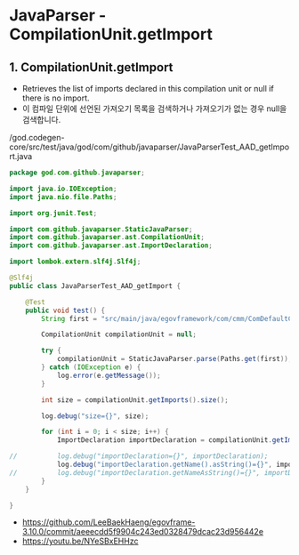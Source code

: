 # JavaParser - CompilationUnit.getImport

## 1. CompilationUnit.getImport

- Retrieves the list of imports declared in this compilation unit or null if there is no import.
- 이 컴파일 단위에 선언된 가져오기 목록을 검색하거나 가져오기가 없는 경우 null을 검색합니다.

/god.codegen-core/src/test/java/god/com/github/javaparser/JavaParserTest_AAD_getImport.java

```java
package god.com.github.javaparser;

import java.io.IOException;
import java.nio.file.Paths;

import org.junit.Test;

import com.github.javaparser.StaticJavaParser;
import com.github.javaparser.ast.CompilationUnit;
import com.github.javaparser.ast.ImportDeclaration;

import lombok.extern.slf4j.Slf4j;

@Slf4j
public class JavaParserTest_AAD_getImport {

	@Test
	public void test() {
		String first = "src/main/java/egovframework/com/cmm/ComDefaultCodeVO.java";

		CompilationUnit compilationUnit = null;

		try {
			compilationUnit = StaticJavaParser.parse(Paths.get(first));
		} catch (IOException e) {
			log.error(e.getMessage());
		}

		int size = compilationUnit.getImports().size();

		log.debug("size={}", size);

		for (int i = 0; i < size; i++) {
			ImportDeclaration importDeclaration = compilationUnit.getImport(i);

//			log.debug("importDeclaration={}", importDeclaration);
			log.debug("importDeclaration.getName().asString()={}", importDeclaration.getName().asString());
//			log.debug("importDeclaration.getNameAsString()={}", importDeclaration.getNameAsString());
		}
	}

}
```

- https://github.com/LeeBaekHaeng/egovframe-3.10.0/commit/aeeecdd5f9904c243ed0328479dcac23d956442e
- https://youtu.be/NYeSBxEHHzc
